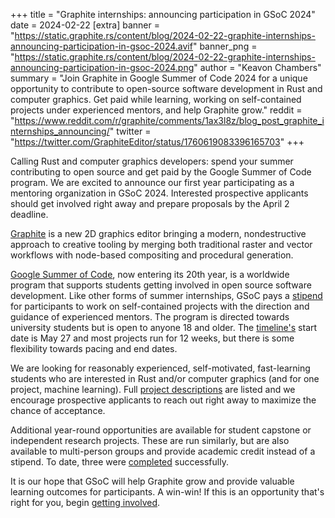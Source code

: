 +++
title = "Graphite internships: announcing participation in GSoC 2024"
date = 2024-02-22
[extra]
banner = "https://static.graphite.rs/content/blog/2024-02-22-graphite-internships-announcing-participation-in-gsoc-2024.avif"
banner_png = "https://static.graphite.rs/content/blog/2024-02-22-graphite-internships-announcing-participation-in-gsoc-2024.png"
author = "Keavon Chambers"
summary = "Join Graphite in Google Summer of Code 2024 for a unique opportunity to contribute to open-source software development in Rust and computer graphics. Get paid while learning, working on self-contained projects under experienced mentors, and help Graphite grow."
reddit = "https://www.reddit.com/r/graphite/comments/1ax3l8z/blog_post_graphite_internships_announcing/"
twitter = "https://twitter.com/GraphiteEditor/status/1760619083396165703"
+++

Calling Rust and computer graphics developers: spend your summer contributing to open source and get paid by the Google Summer of Code program. We are excited to announce our first year participating as a mentoring organization in GSoC 2024. Interested prospective applicants should get involved right away and prepare proposals by the April 2 deadline.

<!-- more -->

[Graphite](/) is a new 2D graphics editor bringing a modern, nondestructive approach to creative tooling by merging both traditional raster and vector workflows with node-based compositing and procedural generation.

[Google Summer of Code](https://summerofcode.withgoogle.com/), now entering its 20th year, is a worldwide program that supports students getting involved in open source software development. Like other forms of summer internships, GSoC pays a [stipend](https://developers.google.com/open-source/gsoc/help/student-stipends) for participants to work on self-contained projects with the direction and guidance of experienced mentors. The program is directed towards university students but is open to anyone 18 and older. The [timeline's](https://developers.google.com/open-source/gsoc/timeline) start date is May 27 and most projects run for 12 weeks, but there is some flexibility towards pacing and end dates.

We are looking for reasonably experienced, self-motivated, fast-learning students who are interested in Rust and/or computer graphics (and for one project, machine learning). Full [project descriptions](/volunteer/guide/projects/student-projects/#project-idea-list) are listed and we encourage prospective applicants to reach out right away to maximize the chance of acceptance.

Additional year-round opportunities are available for student capstone or independent research projects. These are run similarly, but are also available to multi-person groups and provide academic credit instead of a stipend. To date, three were [completed](/volunteer/guide/projects/student-projects/#successful-past-projects) successfully.

It is our hope that GSoC will help Graphite grow and provide valuable learning outcomes for participants. A win-win! If this is an opportunity that's right for you, begin [getting involved](/volunteer/guide/projects/student-projects/).

